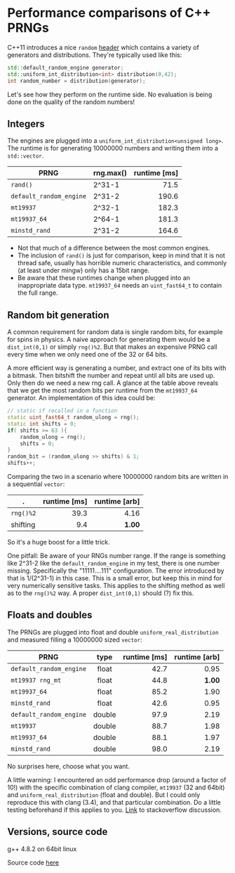 # Performance comparisons of C++ PRNGs
C++11 introduces a nice `random` [header][3] which contains a variety of generators and distributions. They're typically used like this:

```c++
std::default_random_engine generator;
std::uniform_int_distribution<int> distribution(0,42);
int random_number = distribution(generator);
```

Let's see how they perform on the runtime side. No evaluation is being done on the quality of the random numbers! 

## Integers
The engines are plugged into a `uniform_int_distribution<unsigned long>`. The runtime is for generating 10000000 numbers and writing them into a `std::vector`.

PRNG                   | rng.max() | runtime [ms]
---------------------- | --------- | -----------:
`rand()`               | 2^31-1    |  71.5
`default_random_engine`| 2^31-2    | 190.6
`mt19937`              | 2^32-1    | 182.3
`mt19937_64`           | 2^64-1    | 181.3
`minstd_rand`          | 2^31-2    | 164.6


- Not that much of a difference between the most common engines.
- The inclusion of `rand()` is just for comparison, keep in mind that it is not thread safe, usually has horrible numeric characteristics, and commonly (at least under mingw) only has a 15bit range.
- Be aware that these runtimes change when plugged into an inappropriate data type. `mt19937_64` needs an `uint_fast64_t` to contain the full range.

## Random bit generation
A common requirement for random data is single random bits, for example for spins in physics. A naive approach for generating them would be a `dist_int(0,1)` or simply `rng()%2`. But that makes an expensive PRNG call every time when we only need one of the 32 or 64 bits.

A more efficient way is generating a number, and extract one of its bits with a bitmask. Then bitshift the number and repeat until all bits are used up. Only then do we need a new rng call. A glance at the table above reveals that we get the most random bits per runtime from the `mt19937_64` generator. An implementation of this idea could be:

```c++
// static if recalled in a function
static uint_fast64_t random_ulong = rng();
static int shifts = 0;
if( shifts >= 63 ){
	random_ulong = rng();
	shifts = 0;
}
random_bit = (random_ulong >> shifts) & 1;
shifts++;
```

Comparing the two in a scenario where 10000000 random bits are written in a sequential `vector`:

. | runtime [ms] | runtime [arb]
--- | ---: | ---:
`rng()%2` | 39.3 | 4.16
shifting | 9.4 | **1.00**

So it's a huge boost for a little trick.

One pitfall: Be aware of your RNGs number range. If the range is something like 2^31-2 like the `default_random_engine` in my test, there is one number missing. Specifically the "11111....111" configuration. The error introduced by that is 1/(2^31-1) in this case. This is a small error, but keep this in mind for very numerically sensitive tasks. This applies to the shifting method as well as to the `rng()%2` way. A proper `dist_int(0,1)` should (?) fix this.

## Floats and doubles

The PRNGs are plugged into float and double `uniform_real_distribution` and measured filling a 10000000 sized `vector`:

PRNG | type | runtime [ms] | runtime [arb]
--- | :---: | ---: | ---:
`default_random_engine` | float | 42.7 | 0.95
`mt19937 rng_mt` | float | 44.8 | **1.00**
`mt19937_64` | float | 85.2 | 1.90
`minstd_rand` | float | 42.6 | 0.95
`default_random_engine` | double | 97.9 | 2.19
`mt19937` | double | 88.7 | 1.98
`mt19937_64` | double | 88.1 | 1.97
`minstd_rand` | double | 98.0 | 2.19

No surprises here, choose what you want.

A little warning: I encountered an odd performance drop (around a factor of 10!) with the specific combination of clang compiler, `mt19937` (32 and 64bit) and `uniform_real_distribution` (float and double). But I could only reproduce this with clang (3.4), and that particular combination. Do a little testing beforehand if this applies to you. [Link][1] to stackoverflow discussion.

## Versions, source code
g++ 4.8.2 on 64bit linux

Source code [here][2]


  [1]: http://stackoverflow.com/questions/23240586
  [2]: https://github.com/s9w/perf_cpp_random
  [3]: http://www.cplusplus.com/reference/random/
